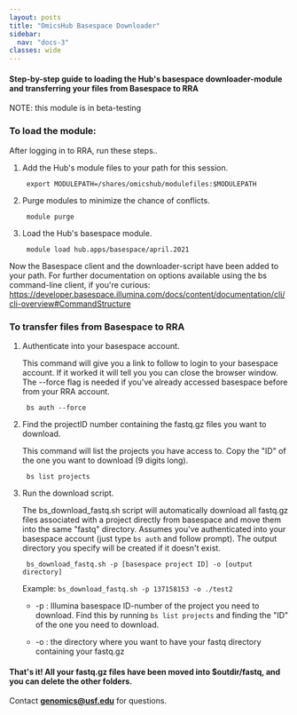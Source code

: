```yaml
--- 
layout: posts
title: "OmicsHub Basespace Downloader"
sidebar:
  nav: "docs-3"
classes: wide
---
```


#### Step-by-step guide to loading the Hub's basespace downloader-module and transferring your files from Basespace to RRA

NOTE: this module is in beta-testing 

### To load the module:

After logging in to RRA, run these steps..

1. Add the Hub's module files to your path for this session.

        export MODULEPATH=/shares/omicshub/modulefiles:$MODULEPATH

2. Purge modules to minimize the chance of conflicts.

        module purge


3. Load the Hub's basespace module.

        module load hub.apps/basespace/april.2021

Now the Basespace client and the downloader-script have been added to your path. For further documentation on options available using the bs command-line client, if you're curious: <a href>https://developer.basespace.illumina.com/docs/content/documentation/cli/cli-overview#CommandStructure</a>

### To transfer files from Basespace to RRA 

1. Authenticate into your basespace account.

  	This command will give you a link to follow to login to your basespace account. If it worked it will tell you you can close the browser window. The --force flag is needed if you've already accessed basespace before from your RRA account.


		bs auth --force

2. Find the projectID number containing the fastq.gz files you want to download.

	This command will list the projects you have access to. Copy the "ID" of the one you want to download (9 digits long).

		bs list projects

3. Run the download script.

	The bs_download_fastq.sh script will automatically download all fastq.gz files associated with a project directly from basespace and move them into the same "fastq" directory. Assumes you've authenticated into your basespace account (just type `bs auth` and follow prompt). The output directory you specify will be created if it doesn't exist.

		bs_download_fastq.sh -p [basespace project ID] -o [output directory]

	Example: `bs_download_fastq.sh -p 137158153 -o ./test2`

	* -p :   Illumina basespace ID-number of the project you need to download. Find this by running `bs list projects` and finding the "ID" of the one you need to download.

	* -o  :  the directory where you want to have your fastq directory containing your fastq.gz 

#### That's it! All your fastq.gz files have been moved into $outdir/fastq, and you can delete the other folders.

Contact **genomics@usf.edu** for questions. 

